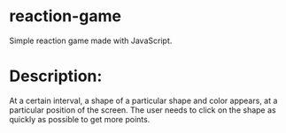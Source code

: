 # reaction-game
Simple reaction game made with JavaScript.


# Description:
 
  At a certain interval, a shape of a particular shape and color appears, at a particular position of the screen. The user needs to click on the shape as quickly as possible to get more points.
